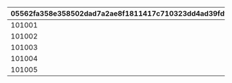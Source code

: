 |05562fa358e358502dad7a2ae8f1811417c710323dd4ad39fdfada29c1c7f911|33ebdfff5fb8c77988814d2834e92e75484471aa404465f318922543c77e3825|d03860a25923385eb138ec2a897f557f43fe51d4e8f6543240321741ec3b5abc|8658f40a9c70abcdcc3a5fb584087c28c87ed7c86c415ffd5471cc0302141d44|949e5035773ebe7d321a5bc4f6b57740d0bcde77374f699c2693be314aa2656c|e8f198440fb1fcf9bc2027d94961a07679bc8760987ae08ffc53dc63cd7b2f6b|86ca6c2e21c587a75dbd082a8196306df86a8da5a072cc4149410220ee2d996a|14748088ac80ce747a55989f643f25e28b7fdfcc7567b2238b279b7b75bbbf37|
| --- | --- | --- | --- | --- | --- | --- | --- |
|101001|101|1|1|1|0|0|1|
|101002|102|1|3|0|0|0|1.1|
|101003|102|2|1|1|0|0|0.6|
|101004|102|3|2|1|0|0|0.8|
|101005|103|1|1|1|0|0|1|